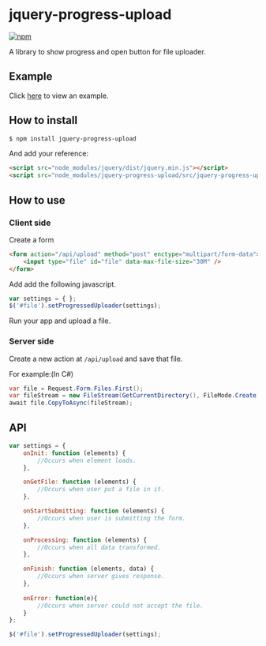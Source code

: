 # jquery-progress-upload

[![npm](https://img.shields.io/npm/v/jquery-progress-upload.svg?style=flat)](https://www.npmjs.com/package/jquery-progress-upload)

A library to show progress and open button for file uploader.

## Example

Click [here](https://developer.aiursoft.com/Samples/FormSample) to view an example.

## How to install

```bash
$ npm install jquery-progress-upload
```

And add your reference:

```html
<script src="node_modules/jquery/dist/jquery.min.js"></script>
<script src="node_modules/jquery-progress-upload/src/jquery-progress-upload.js"></script>
```

## How to use

### Client side

Create a form

```html
<form action="/api/upload" method="post" enctype="multipart/form-data">
    <input type="file" id="file" data-max-file-size="30M" />
</form>
```

Add add the following javascript.

```javascript
var settings = { };
$('#file').setProgressedUploader(settings);
```

Run your app and upload a file.

### Server side

Create a new action at `/api/upload` and save that file.

For example:(In C#)

```C#
var file = Request.Form.Files.First();
var fileStream = new FileStream(GetCurrentDirectory(), FileMode.Create);
await file.CopyToAsync(fileStream);
```

## API

```javascript
var settings = {
    onInit: function (elements) {
        //Occurs when element loads.
    },

    onGetFile: function (elements) {
        //Occurs when user put a file in it.
    },

    onStartSubmitting: function (elements) {
        //Occurs when user is submitting the form.
    },

    onProcessing: function (elements) {
        //Occurs when all data transformed.
    },

    onFinish: function (elements, data) {
        //Occurs when server gives response.
    },
    
    onError: function(e){
        //Occurs when server could not accept the file.
    }
};

$('#file').setProgressedUploader(settings);
```
